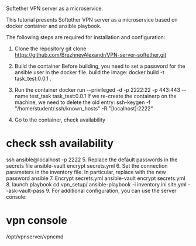 Softether VPN server as a microservice.


This tutorial presents Softether VPN server as a microservice based on docker container and ansible playbook.

The following steps are required for installation and configuration:
1. Clone the repository
git clone https://github.com/BrezhnevAlexandr/VPN-server-softether.git

2. Build the container
Before building, you need to set a password for the ansible user in the docker file.
build the image:
docker build -t task_test:0.0.1 .
3. Run the container
docker run --privileged -d -p 2222:22 -p 443:443 --name test_task task_test:0.0.1
If we re-create the containerp on the machine, we need to delete the old entry:
ssh-keygen -f "/home/student/.ssh/known_hosts" -R "[localhost]:2222"
4. Go to the container, check availability
# check ssh availability
ssh ansible@localhost -p 2222
5. Replace the default passwords in the secrets file
ansible-vault encrypt secrets.yml
6. Set the connection parameters in the inventory file. In particular, replace with the new password ansible
7. Encrypt secrets.yml
ansible-vault encrypt secrets.yml
8. launch playbook
cd vpn_setup/
ansible-playbook -i inventory.ini site.yml --ask-vault-pass
9. For additional configuration, you can use the server console:
# vpn console
/opt/vpnserver/vpncmd 
